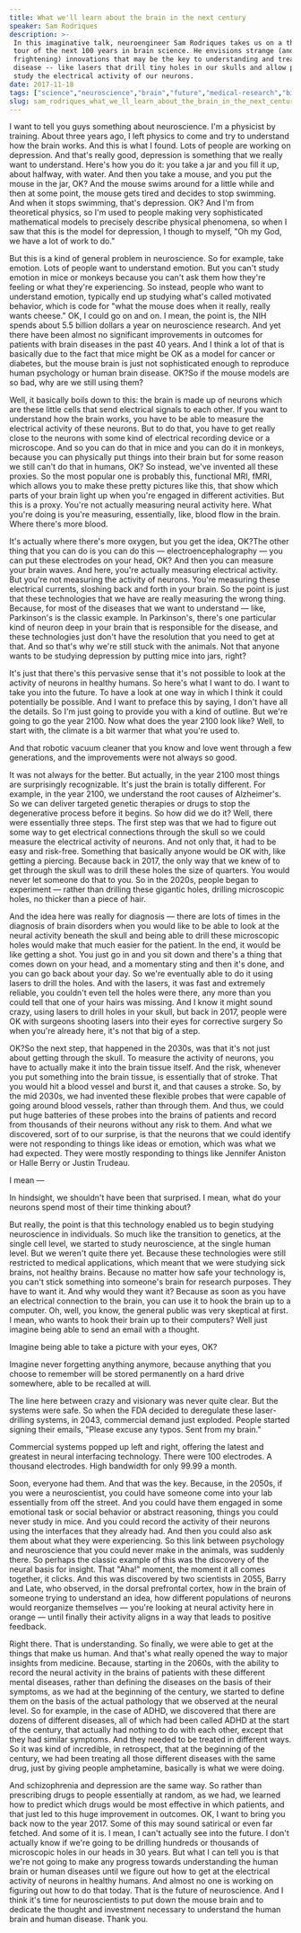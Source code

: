 ```yaml
---
title: What we'll learn about the brain in the next century
speaker: Sam Rodriques
description: >-
 In this imaginative talk, neuroengineer Sam Rodriques takes us on a thrilling
 tour of the next 100 years in brain science. He envisions strange (and sometimes
 frightening) innovations that may be the key to understanding and treating brain
 disease -- like lasers that drill tiny holes in our skulls and allow probes to
 study the electrical activity of our neurons.
date: 2017-11-18
tags: ["science","neuroscience","brain","future","medical-research","biology","technology","innovation","humanity","biomechanics","tedx"]
slug: sam_rodriques_what_we_ll_learn_about_the_brain_in_the_next_century
---
```


I want to tell you guys something about neuroscience. I'm a physicist by training. About
three years ago, I left physics to come and try to understand how the brain works. And
this is what I found. Lots of people are working on depression. And that's really good,
depression is something that we really want to understand. Here's how you do it: you take a
jar and you fill it up, about halfway, with water. And then you take a mouse, and you put
the mouse in the jar, OK? And the mouse swims around for a little while and then at some
point, the mouse gets tired and decides to stop swimming. And when it stops swimming,
that's depression. OK? And I'm from theoretical physics, so I'm used to people making very
sophisticated mathematical models to precisely describe physical phenomena, so when I saw
that this is the model for depression, I though to myself, "Oh my God, we have a lot of
work to do."

But this is a kind of general problem in neuroscience. So for example, take emotion. Lots
of people want to understand emotion. But you can't study emotion in mice or monkeys
because you can't ask them how they're feeling or what they're experiencing. So instead,
people who want to understand emotion, typically end up studying what's called motivated
behavior, which is code for "what the mouse does when it really, really wants cheese." OK,
I could go on and on. I mean, the point is, the NIH spends about 5.5 billion dollars a
year on neuroscience research. And yet there have been almost no significant improvements
in outcomes for patients with brain diseases in the past 40 years. And I think a lot of
that is basically due to the fact that mice might be OK as a model for cancer or diabetes,
but the mouse brain is just not sophisticated enough to reproduce human psychology or
human brain disease. OK?So if the mouse models are so bad, why are we still using
them?

Well, it basically boils down to this: the brain is made up of neurons which are these
little cells that send electrical signals to each other. If you want to understand how the
brain works, you have to be able to measure the electrical activity of these neurons. But
to do that, you have to get really close to the neurons with some kind of electrical
recording device or a microscope. And so you can do that in mice and you can do it in
monkeys, because you can physically put things into their brain but for some reason we
still can't do that in humans, OK? So instead, we've invented all these proxies. So the
most popular one is probably this, functional MRI, fMRI, which allows you to make these
pretty pictures like this, that show which parts of your brain light up when you're
engaged in different activities. But this is a proxy. You're not actually measuring neural
activity here. What you're doing is you're measuring, essentially, like, blood flow in the
brain. Where there's more blood.

It's actually where there's more oxygen, but you get the idea, OK?The other thing that you
can do is you can do this — electroencephalography — you can put these electrodes on your
head, OK? And then you can measure your brain waves. And here, you're actually measuring
electrical activity. But you're not measuring the activity of neurons. You're measuring
these electrical currents, sloshing back and forth in your brain. So the point is just
that these technologies that we have are really measuring the wrong thing. Because, for
most of the diseases that we want to understand — like, Parkinson's is the classic
example. In Parkinson's, there's one particular kind of neuron deep in your brain that is
responsible for the disease, and these technologies just don't have the resolution that
you need to get at that. And so that's why we're still stuck with the animals. Not that
anyone wants to be studying depression by putting mice into jars, right?

It's just that there's this pervasive sense that it's not possible to look at the activity
of neurons in healthy humans. So here's what I want to do. I want to take you into the
future. To have a look at one way in which I think it could potentially be possible. And I
want to preface this by saying, I don't have all the details. So I'm just going to provide
you with a kind of outline. But we're going to go the year 2100. Now what does the year
2100 look like? Well, to start with, the climate is a bit warmer that what you're used
to.

And that robotic vacuum cleaner that you know and love went through a few generations, and
the improvements were not always so good.

It was not always for the better. But actually, in the year 2100 most things are
surprisingly recognizable. It's just the brain is totally different. For example, in the
year 2100, we understand the root causes of Alzheimer's. So we can deliver targeted
genetic therapies or drugs to stop the degenerative process before it begins. So how did
we do it? Well, there were essentially three steps. The first step was that we had to
figure out some way to get electrical connections through the skull so we could measure
the electrical activity of neurons. And not only that, it had to be easy and risk-free.
Something that basically anyone would be OK with, like getting a piercing. Because back in
2017, the only way that we knew of to get through the skull was to drill these holes the
size of quarters. You would never let someone do that to you. So in the 2020s, people began
to experiment — rather than drilling these gigantic holes, drilling microscopic holes, no
thicker than a piece of hair.

And the idea here was really for diagnosis — there are lots of times in the diagnosis of
brain disorders when you would like to be able to look at the neural activity beneath the
skull and being able to drill these microscopic holes would make that much easier for the
patient. In the end, it would be like getting a shot. You just go in and you sit down and
there's a thing that comes down on your head, and a momentary sting and then it's done,
and you can go back about your day. So we're eventually able to do it using lasers to
drill the holes. And with the lasers, it was fast and extremely reliable, you couldn't
even tell the holes were there, any more than you could tell that one of your hairs was
missing. And I know it might sound crazy, using lasers to drill holes in your skull, but
back in 2017, people were OK with surgeons shooting lasers into their eyes for corrective
surgery So when you're already here, it's not that big of a step.

OK?So the next step, that happened in the 2030s, was that it's not just about getting
through the skull. To measure the activity of neurons, you have to actually make it into
the brain tissue itself. And the risk, whenever you put something into the brain tissue,
is essentially that of stroke. That you would hit a blood vessel and burst it, and that
causes a stroke. So, by the mid 2030s, we had invented these flexible probes that were
capable of going around blood vessels, rather than through them. And thus, we could put
huge batteries of these probes into the brains of patients and record from thousands of
their neurons without any risk to them. And what we discovered, sort of to our surprise,
is that the neurons that we could identify were not responding to things like ideas or
emotion, which was what we had expected. They were mostly responding to things like
Jennifer Aniston or Halle Berry or Justin Trudeau.

I mean —

In hindsight, we shouldn't have been that surprised. I mean, what do your neurons spend
most of their time thinking about?

But really, the point is that this technology enabled us to begin studying neuroscience in
individuals. So much like the transition to genetics, at the single cell level, we started
to study neuroscience, at the single human level. But we weren't quite there yet. Because
these technologies were still restricted to medical applications, which meant that we were
studying sick brains, not healthy brains. Because no matter how safe your technology is,
you can't stick something into someone's brain for research purposes. They have to want
it. And why would they want it? Because as soon as you have an electrical connection to
the brain, you can use it to hook the brain up to a computer. Oh, well, you know, the
general public was very skeptical at first. I mean, who wants to hook their brain up to
their computers? Well just imagine being able to send an email with a thought.

Imagine being able to take a picture with your eyes, OK?

Imagine never forgetting anything anymore, because anything that you choose to remember
will be stored permanently on a hard drive somewhere, able to be recalled at
will.

The line here between crazy and visionary was never quite clear. But the systems were
safe. So when the FDA decided to deregulate these laser-drilling systems, in 2043,
commercial demand just exploded. People started signing their emails, "Please excuse any
typos. Sent from my brain."

Commercial systems popped up left and right, offering the latest and greatest in neural
interfacing technology. There were 100 electrodes. A thousand electrodes. High bandwidth
for only 99.99 a month.

Soon, everyone had them. And that was the key. Because, in the 2050s, if you were a
neuroscientist, you could have someone come into your lab essentially from off the street.
And you could have them engaged in some emotional task or social behavior or abstract
reasoning, things you could never study in mice. And you could record the activity of
their neurons using the interfaces that they already had. And then you could also ask them
about what they were experiencing. So this link between psychology and neuroscience that
you could never make in the animals, was suddenly there. So perhaps the classic example of
this was the discovery of the neural basis for insight. That "Aha!" moment, the moment it
all comes together, it clicks. And this was discovered by two scientists in 2055, Barry
and Late, who observed, in the dorsal prefrontal cortex, how in the brain of someone
trying to understand an idea, how different populations of neurons would reorganize
themselves — you're looking at neural activity here in orange — until finally their
activity aligns in a way that leads to positive feedback.

Right there. That is understanding. So finally, we were able to get at the things that make
us human. And that's what really opened the way to major insights from medicine. Because,
starting in the 2060s, with the ability to record the neural activity in the brains of
patients with these different mental diseases, rather than defining the diseases on the
basis of their symptoms, as we had at the beginning of the century, we started to define
them on the basis of the actual pathology that we observed at the neural level. So for
example, in the case of ADHD, we discovered that there are dozens of different diseases,
all of which had been called ADHD at the start of the century, that actually had nothing
to do with each other, except that they had similar symptoms. And they needed to be
treated in different ways. So it was kind of incredible, in retrospect, that at the
beginning of the century, we had been treating all those different diseases with the same
drug, just by giving people amphetamine, basically is what we were doing.

And schizophrenia and depression are the same way. So rather than prescribing drugs to
people essentially at random, as we had, we learned how to predict which drugs would be
most effective in which patients, and that just led to this huge improvement in
outcomes. OK, I want to bring you back now to the year 2017. Some of this may sound
satirical or even far fetched. And some of it is. I mean, I can't actually see into the
future. I don't actually know if we're going to be drilling hundreds or thousands of
microscopic holes in our heads in 30 years. But what I can tell you is that we're not
going to make any progress towards understanding the human brain or human diseases until
we figure out how to get at the electrical activity of neurons in healthy humans. And
almost no one is working on figuring out how to do that today. That is the future of
neuroscience. And I think it's time for neuroscientists to put down the mouse brain and to
dedicate the thought and investment necessary to understand the human brain and human
disease. Thank you.

<!--
ad_duration=3.33
comment_count=42
event="TEDxBeaconStreet"
external_start_time=0
has_talk_citation=1
intro_duration=11.82
is_subtitle_required="False"
is_talk_featured="True"
language="en"
language_swap="False"
native_language="en"
number_of_related_talks=6
number_of_speakers=1
number_of_subtitled_videos=16
number_of_tags=11
number_of_talk_download_languages=16
number_of_talk_more_resources=0
number_of_talk_recommendations=0
number_of_talks_take_actions=0
post_ad_duration=0.83
published_timestamp="2018-06-12 19:53:38"
recording_date="2017-11-18"
speaker_description="Neuroengineer"
speaker_is_published=1
speaker_name="Sam Rodriques"
talk_more_resources=[]
talk_name="What we'll learn about the brain in the next century"
talks_tags=["science","neuroscience","brain","future","medical-research","biology","technology","innovation","humanity","biomechanics","tedx"]
talks_take_action=[]
url_audio="https://download.ted.com/talks/SamRodriques_2017X.mp3?apikey=acme-roadrunner"
url_photo_speaker="https://pe.tedcdn.com/images/ted/7caa9cd18b989c1132b346e83cd154b2607c9949_254x191.jpg"
url_photo_talk="https://s3.amazonaws.com/talkstar-photos/uploads/0b353f61-c6dc-4781-82ad-7a9375675561/SamRodriques_2017X-embed.jpg"
url_webpage="https://www.ted.com/talks/sam_rodriques_what_we_ll_learn_about_the_brain_in_the_next_century"
video_type_name="TEDx Talk"
-->